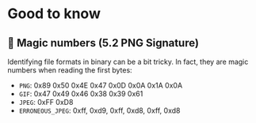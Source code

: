# Good to know

## 🌌 Magic numbers (5.2 PNG Signature)

Identifying file formats in binary can be a bit tricky. In fact, they are magic numbers when reading the first bytes:

- `PNG`: 0x89 0x50 0x4E 0x47 0x0D 0x0A 0x1A 0x0A
- `GIF`: 0x47 0x49 0x46 0x38 0x39 0x61
- `JPEG`: 0xFF 0xD8
- `ERRONEOUS_JPEG`: 0xff, 0xd9, 0xff, 0xd8, 0xff, 0xd8
